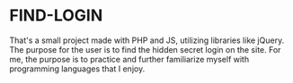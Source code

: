 # FIND-LOGIN
 That's a small project made with PHP and JS, utilizing libraries like jQuery. The purpose for the user is to find the hidden secret login on the site. For me, the purpose is to practice and further familiarize myself with programming languages that I enjoy.

